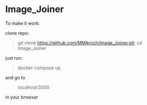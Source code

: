 # Image_Joiner

To make it work:


clone repo:


> git clone https://github.com/MMiknich/Image_Joiner.git; cd Image_Joiner


just run:
> docker-compose up 


and go to


> localhost:5000

in your browser